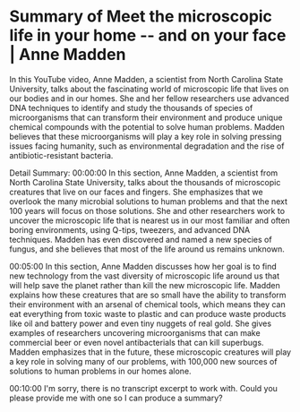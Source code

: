 # Summary of Meet the microscopic life in your home -- and on your face | Anne Madden

In this YouTube video, Anne Madden, a scientist from North Carolina State University, talks about the fascinating world of microscopic life that lives on our bodies and in our homes. She and her fellow researchers use advanced DNA techniques to identify and study the thousands of species of microorganisms that can transform their environment and produce unique chemical compounds with the potential to solve human problems. Madden believes that these microorganisms will play a key role in solving pressing issues facing humanity, such as environmental degradation and the rise of antibiotic-resistant bacteria.

Detail Summary: 
00:00:00
In this section, Anne Madden, a scientist from North Carolina State University, talks about the thousands of microscopic creatures that live on our faces and fingers. She emphasizes that we overlook the many microbial solutions to human problems and that the next 100 years will focus on those solutions. She and other researchers work to uncover the microscopic life that is nearest us in our most familiar and often boring environments, using Q-tips, tweezers, and advanced DNA techniques. Madden has even discovered and named a new species of fungus, and she believes that most of the life around us remains unknown.

00:05:00
In this section, Anne Madden discusses how her goal is to find new technology from the vast diversity of microscopic life around us that will help save the planet rather than kill the new microscopic life. Madden explains how these creatures that are so small have the ability to transform their environment with an arsenal of chemical tools, which means they can eat everything from toxic waste to plastic and can produce waste products like oil and battery power and even tiny nuggets of real gold. She gives examples of researchers uncovering microorganisms that can make commercial beer or even novel antibacterials that can kill superbugs. Madden emphasizes that in the future, these microscopic creatures will play a key role in solving many of our problems, with 100,000 new sources of solutions to human problems in our homes alone.

00:10:00
I'm sorry, there is no transcript excerpt to work with. Could you please provide me with one so I can produce a summary?

